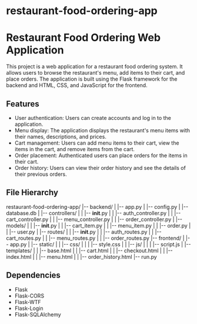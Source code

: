 # restaurant-food-ordering-app

# Restaurant Food Ordering Web Application

This project is a web application for a restaurant food ordering system. It allows users to browse the restaurant's menu, add items to their cart, and place orders. The application is built using the Flask framework for the backend and HTML, CSS, and JavaScript for the frontend.

## Features

- User authentication: Users can create accounts and log in to the application.
- Menu display: The application displays the restaurant's menu items with their names, descriptions, and prices.
- Cart management: Users can add menu items to their cart, view the items in the cart, and remove items from the cart.
- Order placement: Authenticated users can place orders for the items in their cart.
- Order history: Users can view their order history and see the details of their previous orders.

## File Hierarchy

restaurant-food-ordering-app/
|-- backend/
|   |-- app.py
|   |-- config.py
|   |-- database.db
|   |-- controllers/
|   |   |-- __init__.py
|   |   |-- auth_controller.py
|   |   |-- cart_controller.py
|   |   |-- menu_controller.py
|   |   |-- order_controller.py
|   |-- models/
|   |   |-- __init__.py
|   |   |-- cart_item.py
|   |   |-- menu_item.py
|   |   |-- order.py
|   |   |-- user.py
|   |-- routes/
|   |   |-- __init__.py
|   |   |-- auth_routes.py
|   |   |-- cart_routes.py
|   |   |-- menu_routes.py
|   |   |-- order_routes.py
|-- frontend/
|   |-- app.py
|   |-- static/
|   |   |-- css/
|   |   |   |-- style.css
|   |   |-- js/
|   |   |   |-- script.js
|   |-- templates/
|   |   |-- base.html
|   |   |-- cart.html
|   |   |-- checkout.html
|   |   |-- index.html
|   |   |-- menu.html
|   |   |-- order_history.html
|-- run.py


## Dependencies

- Flask
- Flask-CORS
- Flask-WTF
- Flask-Login
- Flask-SQLAlchemy


